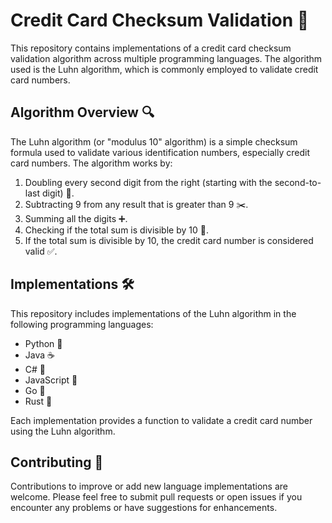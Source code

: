 # Credit Card Checksum Validation 🏦
This repository contains implementations of a credit card checksum validation algorithm across multiple programming languages. The algorithm used is the Luhn algorithm, which is commonly employed to validate credit card numbers.

## Algorithm Overview 🔍
The Luhn algorithm (or "modulus 10" algorithm) is a simple checksum formula used to validate various identification numbers, especially credit card numbers. The algorithm works by:

1. Doubling every second digit from the right (starting with the second-to-last digit) 🔢.
2. Subtracting 9 from any result that is greater than 9 ✂️.
3. Summing all the digits ➕.
4. Checking if the total sum is divisible by 10 🔄.
5. If the total sum is divisible by 10, the credit card number is considered valid ✅.

## Implementations 🛠️
This repository includes implementations of the Luhn algorithm in the following programming languages:

- Python 🐍
- Java ☕
- C# 🔧
- JavaScript 💎
- Go 🚀
- Rust 🦀

Each implementation provides a function to validate a credit card number using the Luhn algorithm.

## Contributing 🤝
Contributions to improve or add new language implementations are welcome. Please feel free to submit pull requests or open issues if you encounter any problems or have suggestions for enhancements.
